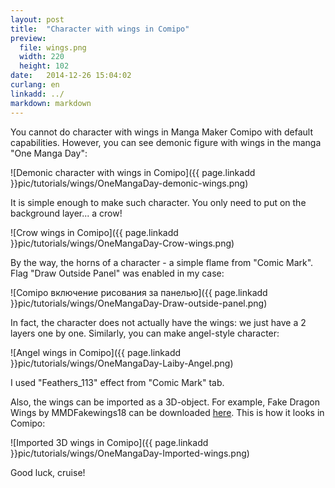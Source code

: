 ```yaml
---
layout: post
title:  "Character with wings in Comipo"
preview: 
  file: wings.png
  width: 220
  height: 102
date:   2014-12-26 15:04:02
curlang: en
linkadd: ../
markdown: markdown
---
```


You cannot do character with wings in Manga Maker Comipo with default capabilities. However, you can see demonic figure with wings in the manga "One Manga Day":


![Demonic character with wings in Comipo]({{ page.linkadd }}pic/tutorials/wings/OneMangaDay-demonic-wings.png)

It is simple enough to make such character. You only need to put on the background layer... a crow!

![Crow wings in Comipo]({{ page.linkadd }}pic/tutorials/wings/OneMangaDay-Crow-wings.png)

By the way, the horns of a character - a simple flame from "Comic Mark". Flag "Draw Outside Panel" was enabled in my case:

![Comipo включение рисования за панелью]({{ page.linkadd }}pic/tutorials/wings/OneMangaDay-Draw-outside-panel.png)

In fact, the character does not actually have the wings: we just have a 2 layers one by one. Similarly, you can make angel-style character:

![Angel wings in Comipo]({{ page.linkadd }}pic/tutorials/wings/OneMangaDay-Laiby-Angel.png)

I used "Feathers_113" effect from "Comic Mark" tab.

Also, the wings can be imported as a 3D-object. For example, Fake Dragon Wings by MMDFakewings18 can be downloaded [here](http://mmdfakewings18.deviantart.com/art/Fake-Dragon-Wings-362489559). This is how it looks in Comipo:

![Imported 3D wings in Comipo]({{ page.linkadd }}pic/tutorials/wings/OneMangaDay-Imported-wings.png)

Good luck, cruise!
